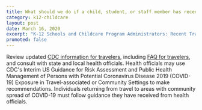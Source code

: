 ```yaml
---
title: What should we do if a child, student, or staff member has recently traveled to an area with COVID-19 or has a family member who has traveled to an area with COVID-19?
category: k12-childcare
layout: post
date: March 16, 2020
excerpt: "K-12 Schools and Childcare Program Administrators: Recent Travel"
promoted: false
---
```


Review updated [CDC information for travelers](https://www.cdc.gov/coronavirus/2019-ncov/travelers/index.html), including [FAQ for travelers](https://www.cdc.gov/coronavirus/2019-ncov/travelers/faqs.html), and consult with state and local health officials. Health officials may use CDC's Interim US Guidance for Risk Assessment and Public Health Management of Persons with Potential Coronavirus Disease 2019 (COVID-19) Exposure in Travel-associated or Community Settings to make recommendations. Individuals returning from travel to areas with community spread of COVID-19 must follow guidance they have received from health officials.

